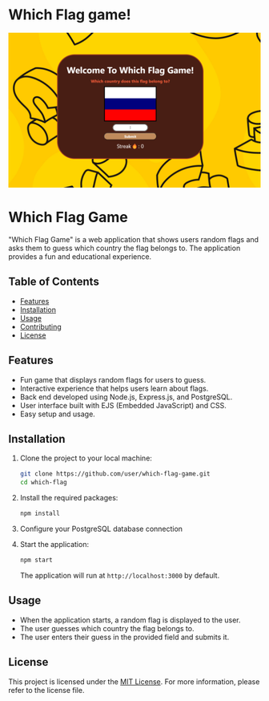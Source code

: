 # Which Flag game!
![Guess the flag!](image.png)

# Which Flag Game

"Which Flag Game" is a web application that shows users random flags and asks them to guess which country the flag belongs to. The application provides a fun and educational experience.

## Table of Contents

- [Features](#features)
- [Installation](#installation)
- [Usage](#usage)
- [Contributing](#contributing)
- [License](#license)

## Features

- Fun game that displays random flags for users to guess.
- Interactive experience that helps users learn about flags.
- Back end developed using Node.js, Express.js, and PostgreSQL.
- User interface built with EJS (Embedded JavaScript) and CSS.
- Easy setup and usage.

## Installation

1. Clone the project to your local machine:

    ```bash
    git clone https://github.com/user/which-flag-game.git
    cd which-flag
    ```

2. Install the required packages:

    ```bash
    npm install
    ```

3. Configure your PostgreSQL database connection


4. Start the application:

    ```bash
    npm start
    ```

    The application will run at `http://localhost:3000` by default.

## Usage

- When the application starts, a random flag is displayed to the user.
- The user guesses which country the flag belongs to.
- The user enters their guess in the provided field and submits it.

## License

This project is licensed under the [MIT License](LICENSE). For more information, please refer to the license file.

